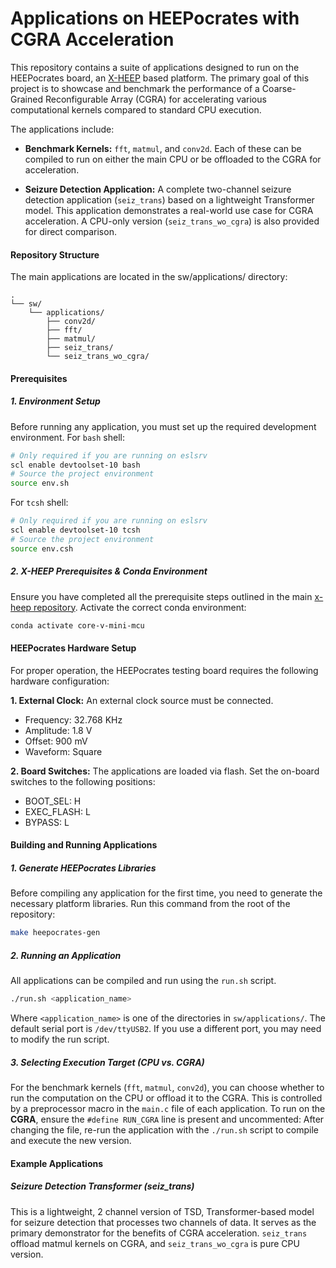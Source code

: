 # Applications on HEEPocrates with CGRA Acceleration

This repository contains a suite of applications designed to run on the HEEPocrates board, an [X-HEEP](https://github.com/esl-epfl/x-heep) based platform. The primary goal of this project is to showcase and benchmark the performance of a Coarse-Grained Reconfigurable Array (CGRA) for accelerating various computational kernels compared to standard CPU execution.

The applications include:
* **Benchmark Kernels:** `fft`, `matmul`, and `conv2d`. Each of these can be compiled to run on either the main CPU or be offloaded to the CGRA for acceleration.

* **Seizure Detection Application:** A complete two-channel seizure detection application (`seiz_trans`) based on a lightweight Transformer model. This application demonstrates a real-world use case for CGRA acceleration. A CPU-only version (`seiz_trans_wo_cgra`) is also provided for direct comparison.


#### Repository Structure
The main applications are located in the sw/applications/ directory:

```text
.
└── sw/
    └── applications/
        ├── conv2d/
        ├── fft/
        ├── matmul/
        ├── seiz_trans/
        └── seiz_trans_wo_cgra/
```

#### Prerequisites
##### 1. Environment Setup
Before running any application, you must set up the required development environment.
For `bash` shell:
```bash
# Only required if you are running on eslsrv
scl enable devtoolset-10 bash
# Source the project environment
source env.sh
```
For `tcsh` shell:
```bash
# Only required if you are running on eslsrv
scl enable devtoolset-10 tcsh
# Source the project environment
source env.csh
```
##### 2. X-HEEP Prerequisites & Conda Environment
Ensure you have completed all the prerequisite steps outlined in the main [x-heep repository](https://github.com/esl-epfl/x-heep).
Activate the correct conda environment:
```bash
conda activate core-v-mini-mcu
```
#### HEEPocrates Hardware Setup
For proper operation, the HEEPocrates testing board requires the following hardware configuration:

**1. External Clock:**  An external clock source must be connected.
- Frequency: 32.768 KHz
- Amplitude: 1.8 V
- Offset: 900 mV
- Waveform: Square

**2. Board Switches:**  The applications are loaded via flash. Set the on-board switches to the following positions:
- BOOT_SEL: H
- EXEC_FLASH: L
- BYPASS: L

#### Building and Running Applications
##### 1. Generate HEEPocrates Libraries
Before compiling any application for the first time, you need to generate the necessary platform libraries. Run this command from the root of the repository:
```bash
make heepocrates-gen
```

##### 2. Running an Application
All applications can be compiled and run using the `run.sh` script.
```bash
./run.sh <application_name>
```
Where `<application_name>` is one of the directories in `sw/applications/`.
The default serial port is `/dev/ttyUSB2`. If you use a different port, you may need to modify the run script.

##### 3. Selecting Execution Target (CPU vs. CGRA)
For the benchmark kernels (`fft`, `matmul`, `conv2d`), you can choose whether to run the computation on the CPU or offload it to the CGRA. This is controlled by a preprocessor macro in the `main.c` file of each application.
To run on the **CGRA**, ensure the `#define RUN_CGRA` line is present and uncommented:
After changing the file, re-run the application with the `./run.sh` script to compile and execute the new version.

#### Example Applications

##### Seizure Detection Transformer (seiz_trans)
This is a lightweight, 2 channel version of TSD, Transformer-based model for seizure detection that processes two channels of data. It serves as the primary demonstrator for the benefits of CGRA acceleration.
`seiz_trans` offload matmul kernels on CGRA, and `seiz_trans_wo_cgra` is pure CPU version.